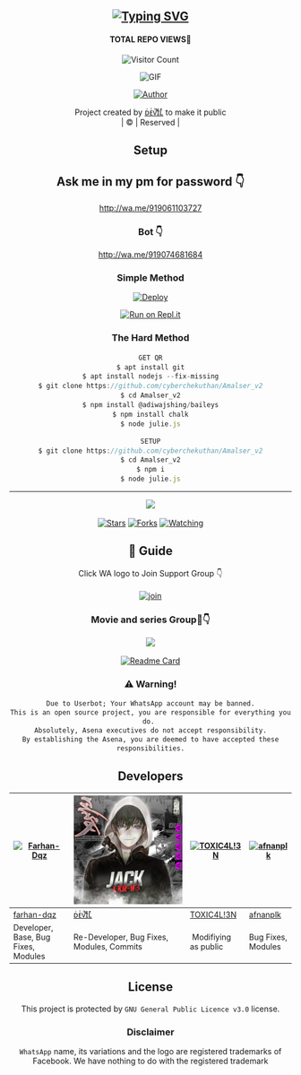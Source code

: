 <div align="center">

## [![Typing SVG](https://readme-typing-svg.herokuapp.com?font=Lemon+milk&color=FFFFFF&lines=Welcome+to+Lxr_v2+WA+Bot+repo;Created+by+Devil;This+is+a+Bgm+stickerbot;With+more+features)](https://git.io/typing-svg)
#### TOTAL REPO VIEWS📍
![Visitor Count](https://profile-counter.glitch.me/Captainjacksparrow0433/count.svg)



 </a>
</p>
<div align="center">
  <p align="center">
<img src="https://telegra.ph/file/ce038342b49656b7cef44.jpg" alt="GIF" width="300" height="250"/>
</p>
  <p align="center">
<a href="https://github.com/Captainjacksparrow0433"><img title="Author" src="https://img.shields.io/badge/Author-Abin-Captainjacksparrow0433/LXR-v2?color=blue&style=for-the-badge&logo=whatsapp"></a>
</p>
</div>
<p align="center">
Project created by <a href="https://github.com/Captainjacksparrow0433">ᴅͥᴇͭᴠᷤɪᷟʟͤ</a> to make it public
    <br>
       | © |
        Reserved |
    <br> 
</p>

## Setup
<div align="center"> 


##  Ask me in my pm for password 👇

http://wa.me/919061103727

### Bot 👇

http://wa.me/919074681684

  ### Simple Method
  
[![Deploy](https://www.herokucdn.com/deploy/button.svg)](https://heroku.com/deploy?template=https://github.com/Captainjacksparrow0433/LXR-v2) 
  
[![Run on Repl.it](https://repl.it/badge/github/quiec/whatsAlfa)](https://replit.com/@Farhandqz/JulieMwol)
  
### The Hard Method
```js
GET QR
$ apt install git
$ apt install nodejs --fix-missing
$ git clone https://github.com/cyberchekuthan/Amalser_v2
$ cd Amalser_v2
$ npm install @adiwajshing/baileys
$ npm install chalk
$ node julie.js
```
      
```js
SETUP
$ git clone https://github.com/cyberchekuthan/Amalser_v2
$ cd Amalser_v2
$ npm i
$ node julie.js
```

----

  <p align="center">
  <a href="httsp://github.com/farhan-dqz/JulieMwol">
    
<a href="https://github.com/farhan-dqz/followers">
<img src="https://img.shields.io/github/repo-size/farhan-dqz/Julie-Mwol?color=green&label=Repo%20total%20size&style=plastic">
<p align="center">
<a href="https://github.com/farhan-dqz/followers"
<img title="Followers" src="https://img.shields.io/github/followers/farhan-dqz?color=blue&style=flat-square"></a>
<a href="https://github.com/farhan-dqz/JulieMwol/stargazers/"><img title="Stars" src="https://img.shields.io/github/stars/farhan-dqz/JulieMwol?color=blue&style=flat-square"></a>
<a href="https://github.com/farhan-dqz/JulieMwol/network/members"><img title="Forks" src="https://img.shields.io/github/forks/farhan-dqz/JulieMwol?color=blue&style=flat-square"></a>
<a href="https://github.com/farhan-dqz/JulieMwol/watchers"><img title="Watching" src="https://img.shields.io/github/watchers/farhan-dqz/JulieMwol?label=Watchers&color=blue&style=flat-square"></a>
</p>

## 📢 Guide
Click WA logo to Join Support Group 👇
    <br>
<br>
  [![join](https://github.com/Alien-alfa/PublicBot/blob/main/wlogo.svg.png)](https://chat.whatsapp.com/LeSrj5jGdRaLaI0CFYc1GV)
  <div align="center">

### Movie and series Group🔗👇

  <a href="https://t.me/filmboxcommunity"><img src="https://img.shields.io/badge/Telegram-Click%20here%20to%20join-blue.svg?logo=telegram"></a>

  
  [![Readme Card](https://github-readme-stats.vercel.app/api/pin/?username=farhan-dqz&repo=Julie-Mwol&theme=nightowl)](https://github.com/farhan-dqz/Julie-Mwol)
  </div>
   
### ⚠️ Warning! 
```
Due to Userbot; Your WhatsApp account may be banned.
This is an open source project, you are responsible for everything you do. 
Absolutely, Asena executives do not accept responsibility.
By establishing the Asena, you are deemed to have accepted these responsibilities.
```

## Developers
  <div align="center">
    
  [![Farhan-Dqz](https://github.com/farhan-dqz.png?size=100)](https://github.com/farhan-dqz) | [![AMALSER](https://github.com/Captainjacksparrow0433/LXR-v2/blob/master/photo/amalser.png)](https://github.com/Captainjacksparrow0433) |  [![TOXIC4L!3N](https://github.com/Alien-alfa.png?size=100)](https://github.com/AI-VIKI) | [![afnanplk](https://github.com/afnanplk.png?size=100)](https://github.com/afnanplk) 
----|----|----|----
[farhan-dqz](https://github.com/farhan-dqz) | [ᴅͥᴇͭᴠᷤɪᷟʟͤ](https://github.com/Captainjacksparrow0433) | [TOXIC4L!3N](https://github.com/AI-VIKI) | [afnanplk](https://github.com/afnanplk) 
Developer, Base, Bug Fixes, Modules| Re-Developer, Bug Fixes, Modules, Commits |  Modifiying  as   public | Bug Fixes, Modules 
  </div>
    


## License
This project is protected by `GNU General Public Licence v3.0` license.

### Disclaimer
`WhatsApp` name, its variations and the logo are registered trademarks of Facebook. We have nothing to do with the registered trademark
